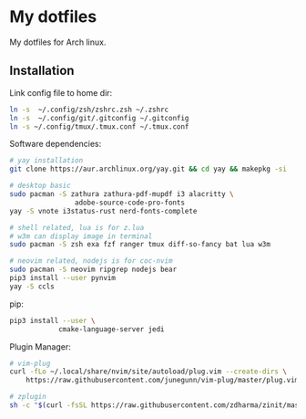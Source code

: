 # My dotfiles

My dotfiles for Arch linux.

## Installation

Link config file to home dir:
```bash
ln -s  ~/.config/zsh/zshrc.zsh ~/.zshrc
ln -s  ~/.config/git/.gitconfig ~/.gitconfig
ln -s ~/.config/tmux/.tmux.conf ~/.tmux.conf
```

Software dependencies:
```bash
# yay installation
git clone https://aur.archlinux.org/yay.git && cd yay && makepkg -si

# desktop basic
sudo pacman -S zathura zathura-pdf-mupdf i3 alacritty \
				adobe-source-code-pro-fonts
yay -S vnote i3status-rust nerd-fonts-complete

# shell related, lua is for z.lua
# w3m can display image in terminal
sudo pacman -S zsh exa fzf ranger tmux diff-so-fancy bat lua w3m

# neovim related, nodejs is for coc-nvim
sudo pacman -S neovim ripgrep nodejs bear
pip3 install --user pynvim
yay -S ccls
```
pip:
```bash
pip3 install --user \
			cmake-language-server jedi
```

Plugin Manager:
```bash
# vim-plug
curl -fLo ~/.local/share/nvim/site/autoload/plug.vim --create-dirs \
	https://raw.githubusercontent.com/junegunn/vim-plug/master/plug.vim

# zplugin
sh -c "$(curl -fsSL https://raw.githubusercontent.com/zdharma/zinit/master/doc/install.sh)"
```

